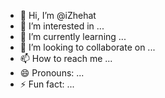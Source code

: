- 👋 Hi, I’m @iZhehat
- 👀 I’m interested in ...
- 🌱 I’m currently learning ...
- 💞️ I’m looking to collaborate on ...
- 📫 How to reach me ...
- 😄 Pronouns: ...
- ⚡ Fun fact: ...

<!---
iZhehat/iZhehat is a ✨ special ✨ repository because its `README.md` (this file) appears on your GitHub profile.
You can click the Preview link to take a look at your changes.
--->
